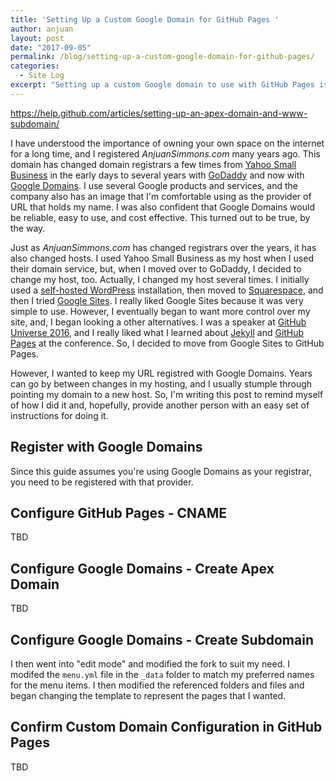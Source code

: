 ```yaml
---
title: 'Setting Up a Custom Google Domain for GitHub Pages '
author: anjuan
layout: post
date: "2017-09-05"
permalink: /blog/setting-up-a-custom-google-domain-for-github-pages/
categories:
  - Site Log
excerpt: "Setting up a custom Google domain to use with GitHub Pages is straightforward, but there are a frew tricky steps. Here is how I did it for this site."
---
```


https://help.github.com/articles/setting-up-an-apex-domain-and-www-subdomain/

I have understood the importance of owning your own space on the internet for a long time, and I registered *AnjuanSimmons.com* many years ago. This domain has changed domain registrars a few times from [Yahoo Small Business](https://smallbusiness.yahoo.com/) in the early days to several years with [GoDaddy](https://www.godaddy.com/) and now with [Google Domains](https://domains.google/#/). I use several Google products and services, and the company also has an image that I'm comfortable using as the provider of URL that holds my name. I was also confident that Google Domains would be reliable, easy to use, and cost effective. This turned out to be true, by the way.

Just as *AnjuanSimmons.com* has changed registrars over the years, it has also changed hosts. I used Yahoo Small Business as my host when I used their domain service, but, when I moved over to GoDaddy, I decided to change my host, too. Actually, I changed my host several times. I initially used a [self-hosted WordPress](https://wordpress.org/download/) installation, then moved to [Squarespace](https://www.squarespace.com/), and then I tried [Google Sites](https://sites.google.com). I really liked Google Sites because it was very simple to use. However, I eventually began to want more control over my site, and, I began looking a other alternatives. I was a speaker at [GitHub Universe 2016](https://githubuniverse.com), and I really liked what I learned about [Jekyll](https://jekyllrb.com/) and [GitHub Pages](https://pages.github.com/) at the conference. So, I decided to move from Google Sites to GitHub Pages.

However, I wanted to keep my URL registred with Google Domains. Years can go by between changes in my hosting, and I usually stumple through pointing my domain to a new host. So, I'm writing this post to remind myself of how I did it and, hopefully, provide another person with an easy set of instructions for doing it.


## Register with Google Domains

Since this guide assumes you're using Google Domains as your registrar, you need to be registered with that provider. 

## Configure GitHub Pages - CNAME

TBD

## Configure Google Domains - Create Apex Domain

TBD

## Configure Google Domains - Create Subdomain

I then went into "edit mode" and modified the fork to suit my need. I modifed the `menu.yml` file in the `_data` folder to match my preferred names for the menu items. I then modified the referenced folders and files and began changing the template to represent the pages that I wanted. 

## Confirm Custom Domain Configuration in GitHub Pages

TBD

